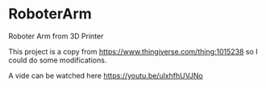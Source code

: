 # RoboterArm
Roboter Arm from 3D Printer

This project is a copy from https://www.thingiverse.com/thing:1015238 so I could do some modifications.

A vide can be watched here https://youtu.be/ulxhfhUVJNo